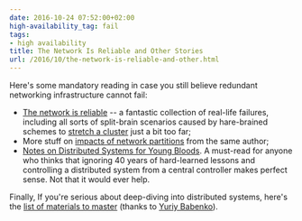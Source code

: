 ```yaml
---
date: 2016-10-24 07:52:00+02:00
high-availability_tag: fail
tags:
- high availability
title: The Network Is Reliable and Other Stories
url: /2016/10/the-network-is-reliable-and-other.html
---
```

Here's some mandatory reading in case you still believe redundant networking infrastructure cannot fail:

-   [The network is reliable](https://aphyr.com/posts/288-the-network-is-reliable) -- a fantastic collection of real-life failures, including all sorts of split-brain scenarios caused by hare-brained schemes to [stretch a cluster](https://blog.ipspace.net/2011/06/stretched-clusters-almost-as-good-as.html) just a bit too far;
-   More stuff on [impacts of network partitions](https://aphyr.com/posts/281-call-me-maybe-carly-rae-jepsen-and-the-perils-of-network-partitions) from the same author;
-   [Notes on Distributed Systems for Young Bloods](https://www.somethingsimilar.com/2013/01/14/notes-on-distributed-systems-for-young-bloods/). A must-read for anyone who thinks that ignoring 40 years of hard-learned lessons and controlling a distributed system from a central controller makes perfect sense. Not that it would ever help.

Finally, If you\'re serious about deep-diving into distributed systems, here\'s the [list of materials to master](https://dancres.github.io/Pages/) (thanks to [Yuriy Babenko](https://www.linkedin.com/in/babenkoyuriy)).
